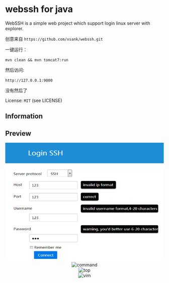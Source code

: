 webssh for java
====================


WebSSH is a simple web project which support login linux server with explorer.

创意来自  `https://github.com/xsank/webssh.git`


一键运行：

`mvn clean && mvn tomcat7:run`

然后访问:

`http://127.0.0.1:9000`

没有然后了

License: `MIT` (see LICENSE)

Information
-----------


Preview
-------
<div align="center">
    <img src="https://raw.githubusercontent.com/xsank/webssh/master/preview/webssh.png" width = "600" height = "377" alt="login" />
</div>
<div align="center">
    <img src="https://raw.githubusercontent.com/xsank/webssh/master/preview/cmd.png" width = "600" height = "295" alt="command" />
</div>
<div align="center">
    <img src="https://raw.githubusercontent.com/xsank/webssh/master/preview/top.png" width = "600" height = "297" alt="top" />
</div>
<div align="center">
    <img src="https://raw.githubusercontent.com/xsank/webssh/master/preview/vi.png" width = "600" height = "340" alt="vim" />
</div>

